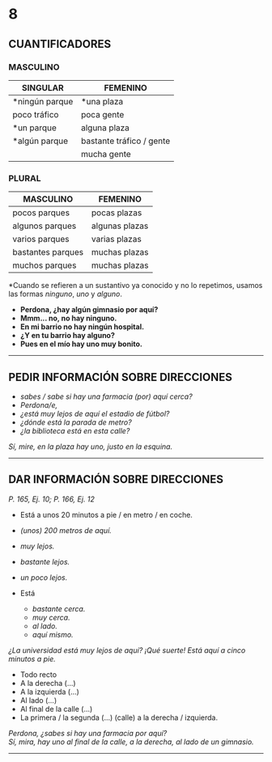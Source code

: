 
# 8

## CUANTIFICADORES

### MASCULINO

| SINGULAR            | FEMENINO              |
|---------------------|-----------------------|
| *ningún parque      | *una plaza            |
| poco tráfico        | poca gente            |
| *un parque          | alguna plaza          |
| *algún parque       | bastante tráfico / gente |
|                     | mucha gente            |

### PLURAL

| MASCULINO           | FEMENINO              |
|---------------------|-----------------------|
| pocos parques       | pocas plazas          |
| algunos parques     | algunas plazas        |
| varios parques      | varias plazas         |
| bastantes parques   | muchas plazas         |
| muchos parques      | muchas plazas         |

*Cuando se refieren a un sustantivo ya conocido y no lo repetimos, usamos las formas *ninguno*, *uno* y *alguno*.

- **Perdona, ¿hay algún gimnasio por aquí?**
- **Mmm... no, no hay ninguno.**
- **En mi barrio no hay ningún hospital.**
- **¿Y en tu barrio hay alguno?**
- **Pues en el mío hay uno muy bonito.**

---

## PEDIR INFORMACIÓN SOBRE DIRECCIONES

- *sabes / sabe si hay una farmacia (por) aquí cerca?*
- *Perdona/e,*
- *¿está muy lejos de aquí el estadio de fútbol?* 
- *¿dónde está la parada de metro?* 
- *¿la biblioteca está en esta calle?*

*Sí, mire, en la plaza hay uno, justo en la esquina.*

---

## DAR INFORMACIÓN SOBRE DIRECCIONES

*P. 165, Ej. 10; P. 166, Ej. 12*

- Está a unos 20 minutos a pie / en metro / en coche.
- *(unos) 200 metros de aquí.*
- *muy lejos.*
- *bastante lejos.*
- *un poco lejos.*

- Está
  - *bastante cerca.*
  - *muy cerca.*
  - *al lado.*
  - *aquí mismo.*

*¿La universidad está muy lejos de aquí?*
*¡Qué suerte! Está aquí a cinco minutos a pie.*

- Todo recto  
- A la derecha (...)  
- A la izquierda (...)  
- Al lado (...)  
- Al final de la calle (...)  
-  La primera / la segunda (...) (calle) a la derecha / izquierda.

*Perdona, ¿sabes si hay una farmacia por aquí?*  
*Sí, mira, hay uno al final de la calle, a la derecha, al lado de un gimnasio.*

---
